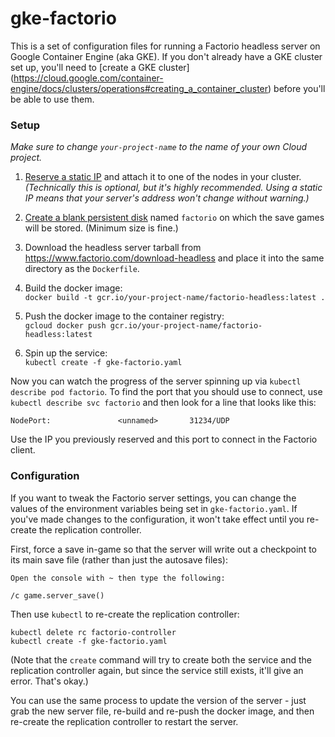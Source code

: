 # gke-factorio
This is a set of configuration files for running a Factorio headless server on Google Container Engine (aka GKE).
If you don't already have a GKE cluster set up, you'll need to [create a GKE cluster]
  (https://cloud.google.com/container-engine/docs/clusters/operations#creating_a_container_cluster)
  before you'll be able to use them.

### Setup

*Make sure to change `your-project-name` to the name of your own Cloud project.*

  1. [Reserve a static IP](https://console.cloud.google.com/networking/addresses/add) and attach it
     to one of the nodes in your cluster. *(Technically this is optional, but it's highly recommended.
     Using a static IP means that your server's address won't change without warning.)*

  2. [Create a blank persistent disk](https://console.cloud.google.com/compute/disksAdd) named `factorio` on which the save games
     will be stored. (Minimum size is fine.)

  3. Download the headless server tarball from https://www.factorio.com/download-headless and place it
    into the same directory as the `Dockerfile`.

  4. Build the docker image:<br/>
    `docker build -t gcr.io/your-project-name/factorio-headless:latest .`

  5. Push the docker image to the container registry:<br/>
    `gcloud docker push gcr.io/your-project-name/factorio-headless:latest`
    
  6. Spin up the service:<br/>
    `kubectl create -f gke-factorio.yaml`

Now you can watch the progress of the server spinning up via `kubectl describe pod factorio`.
To find the port that you should use to connect, use `kubectl describe svc factorio` and then
look for a line that looks like this:

```
NodePort:               <unnamed>       31234/UDP
```

Use the IP you previously reserved and this port to connect in the Factorio client.

### Configuration

If you want to tweak the Factorio server settings, you can change the values of the environment
variables being set in `gke-factorio.yaml`. If you've made changes to the configuration, it won't
take effect until you re-create the replication controller.

First, force a save in-game so that the server will write out a checkpoint to its main save file
(rather than just the autosave files):

```
Open the console with ~ then type the following:

/c game.server_save()
```

Then use `kubectl` to re-create the replication controller:

```
kubectl delete rc factorio-controller
kubectl create -f gke-factorio.yaml
```

(Note that the `create` command will try to create both the service and the replication controller again,
but since the service still exists, it'll give an error. That's okay.)

You can use the same process to update the version of the server - just grab the new server file, re-build and re-push the docker image, and then re-create the replication controller to restart the server.
